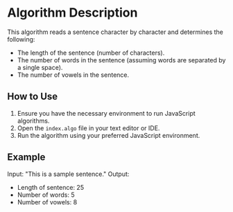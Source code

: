 # Algorithm Description

This algorithm reads a sentence character by character and determines the following:
- The length of the sentence (number of characters).
- The number of words in the sentence (assuming words are separated by a single space).
- The number of vowels in the sentence.

## How to Use

1. Ensure you have the necessary environment to run JavaScript algorithms.
2. Open the `index.algo` file in your text editor or IDE.
3. Run the algorithm using your preferred JavaScript environment.

## Example

Input: "This is a sample sentence."
Output:
- Length of sentence: 25
- Number of words: 5
- Number of vowels: 8
